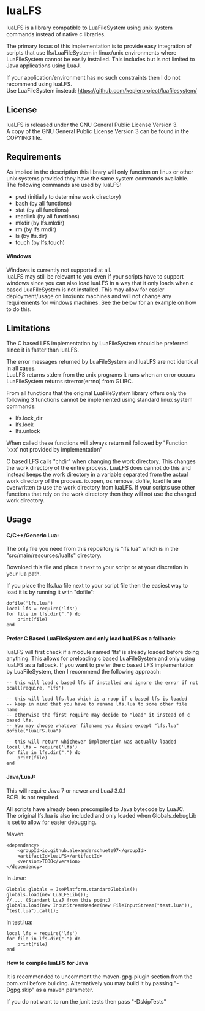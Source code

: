 # luaLFS
luaLFS is a library compatible to LuaFileSystem using unix system commands instead of native c libraries.

The primary focus of this implementation is to provide easy integration of scripts that use lfs/LuaFileSystem in linux/unix environments
where LuaFileSystem cannot be easily installed. This includes but is not limited to Java applications using LuaJ.

If your application/environment has no such constraints then I do not recommend using luaLFS.<br>
Use LuaFileSystem instead: https://github.com/keplerproject/luafilesystem/

## License
luaLFS is released under the GNU General Public License Version 3. <br>
A copy of the GNU General Public License Version 3 can be found in the COPYING file.<br>

## Requirements
As implied in the description this library will only function on linux or other unix systems provided they
have the same system commands available. The following commands are used by luaLFS:
- pwd (initially to determine work directory)
- bash (by all functions)
- stat (by all functions)
- readlink (by all functions)
- mkdir (by lfs.mkdir)
- rm (by lfs.rmdir)
- ls (by lfs.dir)
- touch (by lfs.touch)

#### Windows
Windows is currently not supported at all.<br>
luaLFS may still be relevant to you even if your scripts have to support windows since you can also
load luaLFS in a way that it only loads when c based LuaFileSystem is not installed. This may allow for easier deployment/usage on linx/unix machines 
and will not change any requirements for windows machines. See the below for an example on how to do this.

## Limitations
The C based LFS implementation by LuaFileSystem should be preferred since it is faster than luaLFS.

The error messages returned by LuaFileSystem and luaLFS are not identical in all cases. <br>
LuaLFS returns stderr from the unix programs it runs when an error occurs <br>
LuaFileSystem returns strerror(errno) from GLIBC. 

From all functions that the original LuaFileSystem library offers only the following 3 functions cannot be implemented
using standard linux system commands:

- lfs.lock_dir
- lfs.lock
- lfs.unlock

When called these functions will always return nil followed by
"Function 'xxx' not provided by implementation"

C based LFS calls "chdir" when changing the work directory. This changes the work directory of the entire process. 
LuaLFS does cannot do this and instead keeps the work directory in a variable separated from the actual work directory of the process. 
io.open, os.remove, dofile, loadfile are overwritten to use the work directory from luaLFS. 
If your scripts use other functions that rely on the work directory then they will not use the changed 
work directory.

## Usage
#### C/C++/Generic Lua:
The only file you need from this repository is "lfs.lua" which is in the "src/main/resources/lualfs" directory.

Download this file and place it next to your script or at your discretion in your lua path.

If you place the lfs.lua file next to your script file then the easiest way to load it
is by running it with "dofile":

````
dofile('lfs.lua')
local lfs = require('lfs')
for file in lfs.dir(".") do
    print(file)
end
````

#### Prefer C Based LuaFileSystem and only load luaLFS as a fallback:

luaLFS will first check if a module named 'lfs' is already loaded before doing anything. This allows for preloading c based LuaFileSystem and only using luaLFS as a fallback.
If you want to prefer the c based LFS implementation by LuaFileSystem, then I recommend the following approach:

````
-- this will load c based lfs if installed and ignore the error if not
pcall(require, 'lfs')

-- this will load lfs.lua which is a noop if c based lfs is loaded
-- keep in mind that you have to rename lfs.lua to some other file name
-- otherwise the first require may decide to "load" it instead of c based lfs.
-- You may choose whatever filename you desire except "lfs.lua"
dofile("luaLFS.lua")

-- this will return whichever implemention was actually loaded
local lfs = require('lfs')
for file in lfs.dir(".") do
    print(file)
end
````

#### Java/LuaJ:

This will require Java 7 or newer and LuaJ 3.0.1<br>
BCEL is not required. 

All scripts have already been precompiled to Java bytecode by LuaJC. <br>
The original lfs.lua is also included and only loaded when Globals.debugLib is set to allow for easier debugging.

Maven:
````
<dependency>
    <groupId>io.github.alexanderschuetz97</groupId>
    <artifactId>luaLFS</artifactId>
    <version>TODO</version>
</dependency>
````

In Java:
````
Globals globals = JsePlatform.standardGlobals();
globals.load(new LuaLFSLib());
//.... (Standart LuaJ from this point)
globals.load(new InputStreamReader(new FileInputStream("test.lua")), "test.lua").call();
````
In test.lua:
````
local lfs = require('lfs')
for file in lfs.dir(".") do
    print(file)
end
````
#### How to compile luaLFS for Java
It is recommended to uncomment the maven-gpg-plugin section from the pom.xml
before building. Alternatively you may build it by passing "-Dgpg.skip" as a maven parameter.

If you do not want to run the junit tests then pass "-DskipTests"